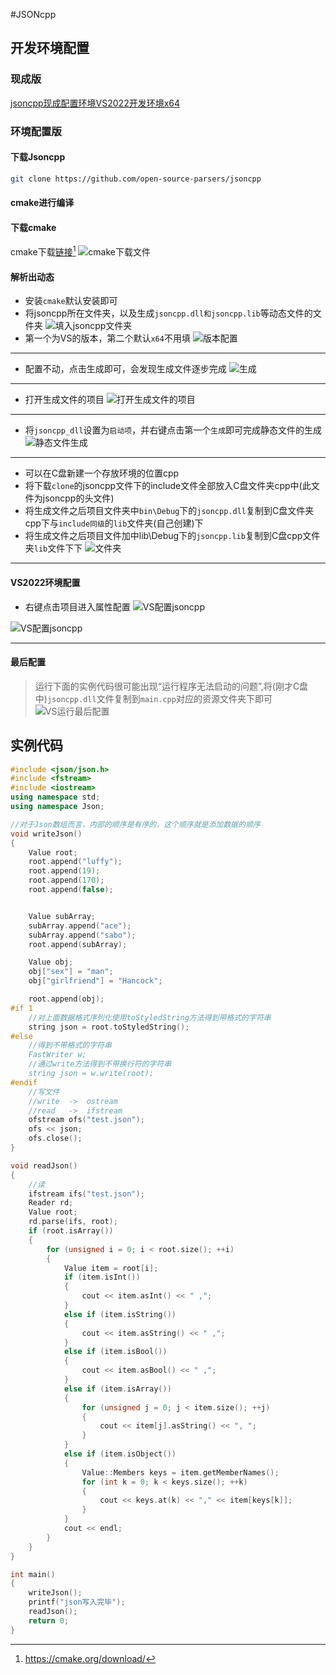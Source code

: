 #JSONcpp
## 开发环境配置
### 现成版
[jsoncpp现成配置环境VS2022开发环境x64]()
### 环境配置版
#### 下载Jsoncpp
```sh
git clone https://github.com/open-source-parsers/jsoncpp
```
#### cmake进行编译
#### 下载cmake
cmake下载[链接](https://cmake.org/download/)[^1]
![cmake下载文件](https://mmbiz.qpic.cn/mmbiz_png/ORog4TEnkbt72TibPibqUOnXvuG7dQ3WYYA1hiaSsHibx5wxf3SZa7oFTibVcJEsd8ia6iampzdjrRHvjGRO6duSHN7gg/0?wx_fmt=png "cmake下载文件")
#### 解析出动态
* 安装`cmake`默认安装即可
* 将jsoncpp所在文件夹，以及生成`jsoncpp.dll和jsoncpp.lib`等动态文件的文件夹
![填入jsoncpp文件夹](https://mmbiz.qpic.cn/mmbiz_png/ORog4TEnkbt72TibPibqUOnXvuG7dQ3WYYNbweGGibvwcvUknfulqk893zicuQ5tWeCGqF4YC7xWoXiaZyKoP9xw5iag/0?wx_fmt=png "填入jsoncpp所在文件夹")
* 第一个为VS的版本，第二个默认`x64`不用填
![版本配置](https://mmbiz.qpic.cn/mmbiz_png/ORog4TEnkbt72TibPibqUOnXvuG7dQ3WYY8pibHGcUPtWKamg0EEZ8OM02SntdWsiaoIg5BQrsR0asicqrfZjBQZPLQ/0?wx_fmt=png "版本配置")
****
* 配置不动，点击生成即可，会发现生成文件逐步完成
![生成](https://mmbiz.qpic.cn/mmbiz_png/ORog4TEnkbt72TibPibqUOnXvuG7dQ3WYYS1icpcckPtrk3tHj3wfibrcNXOLOz3sRVWxF34TLlYyJxNlwDKoBI4jA/0?wx_fmt=png "生成文件")
****
* 打开生成文件的项目
![打开生成文件的项目](https://mmbiz.qpic.cn/mmbiz_png/ORog4TEnkbt72TibPibqUOnXvuG7dQ3WYYkpUxzHgBjy7k0DcmVXkEGic5oWhiaBPb1YZXFhOOxcgAIeoJa1CfazRg/0?wx_fmt=png "打开生成文件的项目")
****
* 将`jsoncpp_dll`设置为`启动项`，并右键点击第一个`生成`即可完成静态文件的生成
![静态文件生成](https://mmbiz.qpic.cn/mmbiz_png/ORog4TEnkbt72TibPibqUOnXvuG7dQ3WYYG3ogN50qSibbnl2VWwonazExaDkWjJ0SSiceW3PMdibLoYxicAbcmVMm8g/0?wx_fmt=png "静态文件的生成")
****
* 可以在C盘新建一个存放环境的位置cpp
* 将下载`clone`的jsoncpp文件下的include文件全部放入C盘文件夹cpp中(此文件为jsoncpp的头文件)
* 将生成文件之后项目文件夹中`bin\Debug`下的`jsoncpp.dll`复制到C盘文件夹cpp下与`include同级`的`lib`文件夹(自己创建)下
* 将生成文件之后项目文件加中lib\Debug下的`jsoncpp.lib`复制到C盘cpp文件夹`lib`文件下下
![文件夹](https://mmbiz.qpic.cn/mmbiz_png/ORog4TEnkbt72TibPibqUOnXvuG7dQ3WYYrbJL3c8nVpqefTuicABAR2Fb76kFpySaiax770ic3z70AOhN3N5Wia1b2w/0?wx_fmt=png "文件夹存放")
****
#### VS2022环境配置
* 右键点击项目进入属性配置
![VS配置jsoncpp](https://mmbiz.qpic.cn/mmbiz_png/ORog4TEnkbt72TibPibqUOnXvuG7dQ3WYYcH0ia4wcLI7ozIMmXYqmicIylF3QPrPoylev5IXNial7FjWjX2T0PQLnA/0?wx_fmt=png "VS配置jsoncpp")

![VS配置jsoncpp](https://mmbiz.qpic.cn/mmbiz_png/ORog4TEnkbt72TibPibqUOnXvuG7dQ3WYYpUO34ZBQQ4RMDTcQflVoXgRQp6icfFDZSfPy8b2eMNz7SMyd7W4ibVdA/0?wx_fmt=png "VS配置jsoncpp")
****
#### 最后配置
> 运行下面的实例代码很可能出现“运行程序无法启动的问题”,将\(刚才C盘中)`jsoncpp.dll`文件复制到`main.cpp`对应的资源文件夹下即可
![VS运行最后配置](https://mmbiz.qpic.cn/mmbiz_png/ORog4TEnkbt72TibPibqUOnXvuG7dQ3WYYRjfdyU261d0YPzGD4Of8RlfQibjrGeLMKPliaicqhnKDv90PZVZuFfhFA/0?wx_fmt=png)

## 实例代码

```cpp
#include <json/json.h>
#include <fstream> 
#include <iostream>
using namespace std;
using namespace Json;

//对于Json数组而言，内部的顺序是有序的，这个顺序就是添加数据的顺序
void writeJson()
{
    Value root;
    root.append("luffy");
    root.append(19);
    root.append(170);
    root.append(false);


    Value subArray;
    subArray.append("ace");
    subArray.append("sabo");
    root.append(subArray);

    Value obj;
    obj["sex"] = "man";
    obj["girlfriend"] = "Hancock";

    root.append(obj);
#if 1
    //对上面数据格式序列化使用toStyledString方法得到带格式的字符串
    string json = root.toStyledString();
#else
    //得到不带格式的字符串
    FastWriter w;
    //通过write方法得到不带换行符的字符串   
    string json = w.write(root);
#endif
    //写文件
    //write  ->  ostream 
    //read   ->  ifstream   
    ofstream ofs("test.json");
    ofs << json;
    ofs.close();
}

void readJson()
{
    //读
    ifstream ifs("test.json");
    Reader rd;
    Value root;
    rd.parse(ifs, root);
    if (root.isArray())
    {
        for (unsigned i = 0; i < root.size(); ++i)
        {
            Value item = root[i];
            if (item.isInt())
            {
                cout << item.asInt() << " ,";
            }
            else if (item.isString())
            {
                cout << item.asString() << " ,";
            }
            else if (item.isBool())
            {
                cout << item.asBool() << " ,";
            }
            else if (item.isArray())
            {
                for (unsigned j = 0; j < item.size(); ++j)
                {
                    cout << item[j].asString() << ", ";
                }
            }
            else if (item.isObject())
            {
                Value::Members keys = item.getMemberNames();
                for (int k = 0; k < keys.size(); ++k)
                {
                    cout << keys.at(k) << "," << item[keys[k]];
                }
            }
            cout << endl;
        }
    }
}

int main()
{
    writeJson();
    printf("json写入完毕");
    readJson();
    return 0;
}
```

[^1]:https://cmake.org/download/